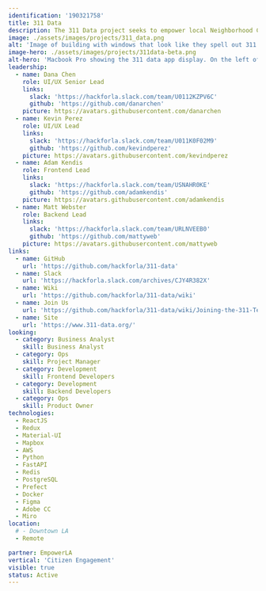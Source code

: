 ```yaml
---
identification: '190321758'
title: 311 Data
description: The 311 Data project seeks to empower local Neighborhood Councils to improve the ideation and analysis of their initiatives using the wealth of publicly available 311 data.
image: ./assets/images/projects/311_data.png
alt: 'Image of building with windows that look like they spell out 311.'
image-hero: ./assets/images/projects/311data-beta.png
alt-hero: 'Macbook Pro showing the 311 data app display. On the left of the screen shows input options and selections for dates, neighborhood council and various requests. On the right of the screen shows a map of LA county and its corresponding checked neighborhood council and requests.'
leadership:
  - name: Dana Chen
    role: UI/UX Senior Lead
    links:
      slack: 'https://hackforla.slack.com/team/U0112KZPV6C'
      github: 'https://github.com/danarchen'
    picture: https://avatars.githubusercontent.com/danarchen
  - name: Kevin Perez
    role: UI/UX Lead
    links:
      slack: 'https://hackforla.slack.com/team/U011K0F02M9'
      github: 'https://github.com/kevindperez'
    picture: https://avatars.githubusercontent.com/kevindperez
  - name: Adam Kendis
    role: Frontend Lead
    links:
      slack: 'https://hackforla.slack.com/team/USNAHR0KE'
      github: 'https://github.com/adamkendis'
    picture: https://avatars.githubusercontent.com/adamkendis
  - name: Matt Webster
    role: Backend Lead
    links:
      slack: 'https://hackforla.slack.com/team/URLNVEEB0'
      github: 'https://github.com/mattyweb'
    picture: https://avatars.githubusercontent.com/mattyweb
links:
  - name: GitHub
    url: 'https://github.com/hackforla/311-data'
  - name: Slack
    url: 'https://hackforla.slack.com/archives/CJY4R382X'
  - name: Wiki
    url: 'https://github.com/hackforla/311-data/wiki'
  - name: Join Us
    url: 'https://github.com/hackforla/311-data/wiki/Joining-the-311-Team'
  - name: Site
    url: 'https://www.311-data.org/'
looking:
  - category: Business Analyst
    skill: Business Analyst
  - category: Ops
    skill: Project Manager
  - category: Development
    skill: Frontend Developers
  - category: Development
    skill: Backend Developers
  - category: Ops
    skill: Product Owner
technologies:
  - ReactJS
  - Redux
  - Material-UI
  - Mapbox
  - AWS
  - Python
  - FastAPI
  - Redis
  - PostgreSQL
  - Prefect
  - Docker
  - Figma
  - Adobe CC
  - Miro
location:
  # - Downtown LA
  - Remote

partner: EmpowerLA
vertical: 'Citizen Engagement'
visible: true
status: Active
---
```


